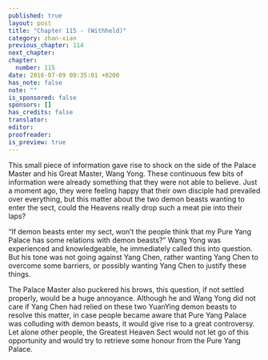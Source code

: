 ```yaml
---
published: true
layout: post
title: "Chapter 115 - (Withheld)"
category: zhan-xian
previous_chapter: 114
next_chapter:
chapter:
  number: 115
date: 2016-07-09 00:35:01 +0200
has_note: false
note: ""
is_sponsored: false
sponsors: []
has_credits: false
translator:
editor:
proofreader:
is_preview: true
---
```

This small piece of information gave rise to shock on the side of the Palace Master and his Great Master, Wang Yong. These continuous few bits of information were already something that they were not able to believe. Just a moment ago, they were feeling happy that their own disciple had prevailed over everything, but this matter about the two demon beasts wanting to enter the sect, could the Heavens really drop such a meat pie into their laps?

“If demon beasts enter my sect, won’t the people think that my Pure Yang Palace has some relations with demon beasts?”
Wang Yong was experienced and knowledgeable, he immediately called this into question. But his tone was not going against Yang Chen, rather wanting Yang Chen to overcome some barriers, or possibly wanting Yang Chen to justify these things.

The Palace Master also puckered his brows, this question, if not settled properly, would be a huge annoyance. Although he and Wang Yong did not care if Yang Chen had relied on these two YuanYing demon beasts to resolve this matter, in case people became aware that Pure Yang Palace was colluding with demon beasts, it would give rise to a great controversy. Let alone other people, the Greatest Heaven Sect would not let go of this opportunity and would try to retrieve some honour from the Pure Yang Palace. 
